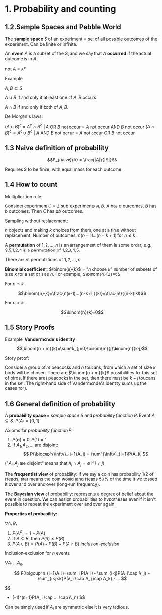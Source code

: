 # 1. Probability and counting
## 1.2.Sample Spaces and Pebble World

The **sample space**  $S$  of an experiment = set of all possible outcomes of the experiment.
Can be finite or infinite.

An **event** $A$  is a subset of the $S$, and we say that  $A$ **occurred** if the actual outcome is in  $A$.

not A = $A^c$

Example:

$A, B \subseteq S$

$A \cup B$ if and only if at least one of $A, B$ occurs.

$A \cap B$ if and only if both of $A, B$.

De Morgan's laws:

$(A \cup B)^c = A^c \cap B^c$ | $A$ OR $B$ not occur = $A$ not occur AND $B$ not occur
$(A \cap B)^c = A^c \cup B^c$ | $A$ AND $B$ not occur = $A$ not occur OR $B$ not occur

## 1.3 Naive definition of probability


$$P_{naive}(A) = \frac{|A|}{|S|}$$

Requires $S$ to be finite, with equal mass for each outcome.

## 1.4 How to count

Multiplication rule:

Consider experiment $C$ = 2 sub-experiments $A, B$.
$A$ has $a$ outcomes, $B$ has $b$ outcomes.
Then $C$ has $ab$ outcomes.

Sampling without replacement:

$n$ objects and making $k$ choices from them, one at a time without replacement.
Number of outcomes: $n(n-1)...(n-k+1)$ for $n \le k$ .

A **permutation** of $1,2,...,n$ is an arrangement of them in some order, e.g., 3,5,1,2,4 is a permutation of 1,2,3,4,5.

There are $n!$ permutations of $1,2,...,n$

**Binomial coefficient**: $\binom{n}{k}$ = "$n$ choose $k$" number of subsets of size $k$ for a set of size $n$.
For example, $\binom{4}{2}=6$

For $n \le k$:

$$\binom{n}{k}=\frac{n(n-1)...(n-k+1)}{k!}=\frac{n!}{(n-k)!k!}$$

For $n > k$:

$$\binom{n}{k}=0$$

## 1.5 Story Proofs

Example: **Vandermonde's identity**

$$\binom{n + m}{k}=\sum^k_{j=0}\binom{m}{j}\binom{n}{k-j}$$

Story proof:

Consider a group of  $m$  peacocks and  $n$  toucans, from which a set of size  $k$  birds will be chosen.
There are  $\binom{n + m}{k}$  possibilities for this set of birds. If there are  $j$  peacocks in the set, then there must be  $k−j$  toucans in the set. The right-hand side of Vandermonde's identity sums up the cases for  $j$.

## 1.6 General definition of probability

A **probability space** = *sample space* $S$ and *probability function* $P$. Event $A \subseteq S$.
$P(A) = [0, 1]$.

Axioms for *probability function* $P$:

1. $P(\emptyset) = 0, P(1) = 1$
2. If $A_1, A_2, ...$ are disjoint:
$$
P(\bigcup^{\infty}_{j=1}A_j) = \sum^{\infty}_{j=1}P(A_j).
$$

("$A_i, A_j$ are disjoint" means that $A_{i} \cap A_{j} = \emptyset$ if $i \ne j$)

The **frequentist view** of probability: if we say a coin has probability 1/2 of Heads, that means the coin would land Heads 50% of the time if we tossed it over and over and over (long-run frequency).

The **Bayesian view** of probability: represents a degree of belief about the event in question. We can assign probabilities to hypotheses even if it isn't possible to repeat the experiment over and over again.

**Properties of probability:**

$\forall A,B$,

1. $P(A^C)=1-P(A)$
2. If $A\subseteq B$, then $P(A) \le P(B)$
3. $P(A\cup B) = P(A) + P(B) - P(A\cap B)$ *inclusion-exclusion*

Inclusion-exclusion for $n$ events:

$\forall A_1,..A_n$,

$$
P(\bigcup^n_{i=1}A_i)=\sum_i P(A_i) - \sum_{i<j}P(A_i\cap A_j) + \sum_{i<j<k}P(A_i \cap A_j \cap A_k) - ...
$$

$$
+ (-1)^{n+1}P(A_i \cap ... \cap A_n)
$$

Can be simply used if $A_i$ are symmetric else it is very tedious.
